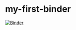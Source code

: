 # my-first-binder
[![Binder](https://mybinder.org/badge_logo.svg)](https://mybinder.org/v2/gh/varisarab/my-first-binder/HEAD)
